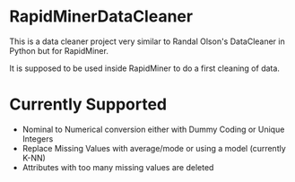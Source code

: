 # RapidMinerDataCleaner

This is a data cleaner project very similar to Randal Olson's DataCleaner in Python but for RapidMiner. 

It is supposed to be used inside RapidMiner to do a first cleaning of data.

# Currently Supported

  * Nominal to Numerical conversion either with Dummy Coding or Unique Integers
  * Replace Missing Values with average/mode or using a model (currently K-NN)
  * Attributes with too many missing values are deleted
  
  
